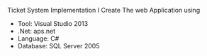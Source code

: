 Ticket System Implementation
I Create The web Application using
- Tool: Visual Studio 2013
- .Net: aps.net
- Language: C#
- Database: SQL Server 2005

